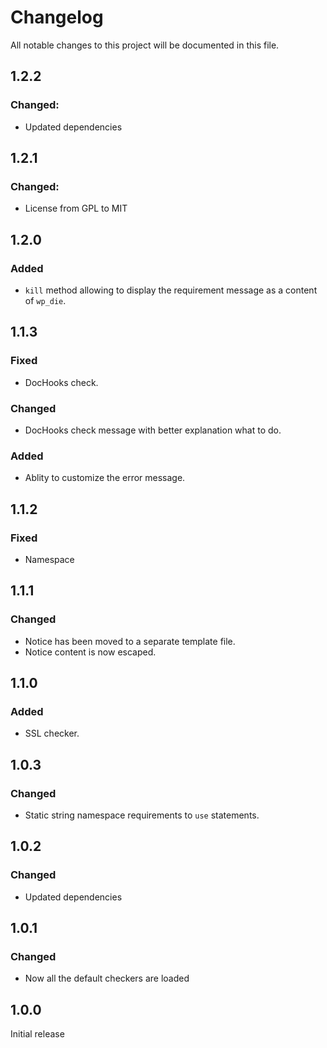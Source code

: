 # Changelog
All notable changes to this project will be documented in this file.

## 1.2.2

### Changed:
- Updated dependencies

## 1.2.1

### Changed:
- License from GPL to MIT

## 1.2.0

### Added
- `kill` method allowing to display the requirement message as a content of `wp_die`.

## 1.1.3

### Fixed
- DocHooks check.

### Changed
- DocHooks check message with better explanation what to do.

### Added
- Ablity to customize the error message.

## 1.1.2

### Fixed
- Namespace

## 1.1.1

### Changed
- Notice has been moved to a separate template file.
- Notice content is now escaped.

## 1.1.0

### Added
- SSL checker.

## 1.0.3

### Changed
- Static string namespace requirements to `use` statements.

## 1.0.2

### Changed
- Updated dependencies

## 1.0.1

### Changed
- Now all the default checkers are loaded

## 1.0.0

Initial release
